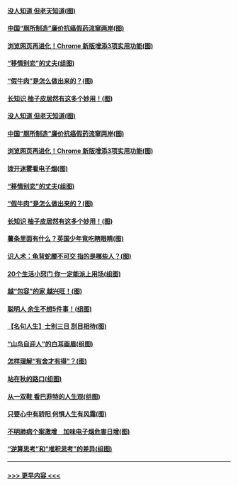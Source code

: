 #### [没人知道 但老天知道(图)](../pages/p8/907731.md?t=09181233) 
#### [中国“厕所制造”廉价抗癌假药流窜两岸(图)](../pages/p8/907723.md?t=09181233) 
#### [浏览网页再进化！Chrome 新版增添3项实用功能(图)](../pages/p8/907714.md?t=09181233) 
#### [“移情别恋”的丈夫(组图)](../pages/p8/907644.md?t=09181233) 
#### [“假牛肉”是怎么做出来的？(图)](../pages/p8/907668.md?t=09181233) 
#### [长知识 柚子皮居然有这多个妙用！(图)](../pages/p8/907425.md?t=09181233) 
#### [没人知道 但老天知道(图)](../pages/p8/907731.md?t=09181233) 
#### [中国“厕所制造”廉价抗癌假药流窜两岸(图)](../pages/p8/907723.md?t=09181233) 
#### [浏览网页再进化！Chrome 新版增添3项实用功能(图)](../pages/p8/907714.md?t=09181233) 
#### [拨开迷雾看电子烟(图)](../pages/p8/907427.md?t=09181233) 
#### [“移情别恋”的丈夫(组图)](../pages/p8/907644.md?t=09181233) 
#### [“假牛肉”是怎么做出来的？(图)](../pages/p8/907668.md?t=09181233) 
#### [长知识 柚子皮居然有这多个妙用！(图)](../pages/p8/907425.md?t=09181233) 
#### [薯条里面有什么？英国少年竟吃瞎眼睛(图)](../pages/p8/907381.md?t=09181233) 
#### [识人术：龟背蛇腰不可交 指的是哪些人？(图)](../pages/p8/907503.md?t=09181233) 
#### [20个生活小窍门 你一定能派上用场(组图)](../pages/p8/907510.md?t=09181233) 
#### [越“包容”的家 越兴旺！(图)](../pages/p8/907328.md?t=09181233) 
#### [聪明人 余生不想5件事！(组图)](../pages/p8/907364.md?t=09181233) 
#### [【名句人生】士别三日 刮目相待(图)](../pages/p8/906988.md?t=09181233) 
#### [“山鸟自迎人”的白耳画眉(组图)](../pages/p8/907332.md?t=09181233) 
#### [怎样理解“有舍才有得”？(图)](../pages/p8/906872.md?t=09181233) 
#### [站在秋的路口(组图)](../pages/p8/906914.md?t=09181233) 
#### [从一双鞋 看巴菲特的人生观(组图)](../pages/p8/907311.md?t=09181233) 
#### [只要心中有骄阳 何惧人生有风霜(图)](../pages/p8/907320.md?t=09181233) 
#### [不明肺病个案激增　加味电子烟危害日增(图)](../pages/p8/907307.md?t=09181233) 
#### [“逆算思考”和“堆积思考”的差异(组图)](../pages/p8/907229.md?t=09181233) 

----
#### [ >>> 更早内容 <<< ](../indexes/p8-earlier.md)
